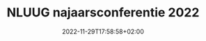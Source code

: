 ---
categories:
- conferenties
- evenementen
date: 2022-11-29T17:58:58+02:00
description: "De NLUUG najaarsconferentie werd gehouden op dinsdag 29 november 2022 in het Van der Valk Hotel Utrecht."
tags:
- conferenties
slug:
title: "NLUUG najaarsconferentie 2022"
layout: schedule-event
event_title: "NLUUG najaarsconferentie 2022"
event_start: 2022-11-29T08:30:00+02:00
event_end: 2022-11-29T18:00:00+02:00
event_timezone: Europe/Amsterdam
event_location: Van der Valk Hotel Utrecht
event_address:
  street_address: "Winthontlaan 4-6"
  postal_code: "3526 KV"
  city: "Utrecht"
  country_name: "The Netherlands"
event_members_only: true
event_schedule:
  title: Programma
  description: 
  columns: 4
  headers:
  - header:
    width: 10
  - header:
    text: Zaal 1
    center: true
    width: 30
  - header:
    text: Zaal 2
    center: true
    width: 30
  - header:
    text: Zaal 3
    center: true
    width: 30
  rows:
  - row:
    columns:
    - column:
      time: 08:30
    - column:
      textfield:
        text: Inschrijving, ontvangst, koffie
      size: 3
      center: true
  - row:
    columns:
    - column:
      time: 09:15
    - column:
      textfield:
        text: Openingswoord
      center: true
      size: 3
  - row:
    columns:
    - column:
      time: 09:30
    - column:
      talk:
        speaker: Lucinda Sterk
        title: Talk nerdy to me
        keynote: true
        link:
      center: true
      size: 3
  - row:
    columns:
    - column:
      time: 10:30
    - column:
      textfield:
        text: Koffiepauze
      center: true
      size: 3
  - row:
    columns:
    - column:
      time: 11:00
    - column:
      talk:
        speaker: Riccardo ten Cate en Glenn ten Cate
        title: Exploitation, automation, mitigation
        link:
    - column:
      talk:
        speaker: Mike Ciavarella
        title: This is just temporary
    - column:
      talk:
        speaker: Melchior Aelmans
        title: Exploring quantum Technology for Networking
  - row:
    columns:
    - column:
      time: 11:45
    - column:
      size: 3
  - row:
    columns:
    - column:
      time: 11:50
    - column:
      talk:
        speaker: Rob Hulsebos
        title: OT Cybersecurity Challenges
    - column:
      talk:
        speaker: Michiel Leenaars
        title: "NLnet and NGI Zero: working for the internet"
    - column:
      talk:
        speaker: Sake Blok
        title: "LOG4SHELL: Getting to know your adversary"
  - row:
    columns:
    - column:
      time: 12:35
    - column:
      textfield:
        text: Lunch
      center: true
      size: 3
  - row:
    columns:
    - column:
      time: 14:00
    - column:
      talk:
        speaker: Francisco Dominguez and Zawadi Done
        title: Automating incindent response should be the default
    - column:
      talk:
        speaker: Andreas Hülsing
        title: "An update on NIST's PQC standardization process"
    - column:
      talk:
        speaker: Kris Buytaert
        title: Help My Datacenter is On Fire
  - row:
    columns:
    - column:
      time: 14:45
    - column:
      size: 3
  - row:
    columns:
    - column:
      time: 14:50
    - column:
      talk:
        speaker: Jean-Paul Sablerolle
        title: Power to the Open Source
    - column:
      talk:
        speaker: Filip Chyla
        title: Cloud-Native Security with the OWASP Cloud-Native Application Security Top 10
    - column:
      talk:
        speaker: Toshaan Bharvani
        title: Why Open Technologies need to use Open Technologies
  - row:
    columns:
    - column:
      time: 15:35
    - column:
      textfield:
        text: Koffiepauze
      center: true
      size: 3
  - row:
    columns:
    - column:
      time: 16:00
    - column:
      talk:
        speaker: Marcel van der Velde
        title: Heuristic Park (why we can fake it until we make it)
    - column:
      talk:
        speaker: Ondřej Caletka
        title: Run your own networking lab with Vagrant and Ansible
        link:
    - column:
      talk:
        speaker: Joost van Dijk
        title: "From passwords to passkeys: What's new with FIDO"
  - row:
    columns:
    - column:
      time: 16:45
    - column:
      size: 3
  - row:
    columns:
    - column:
      time: 16:50
    - column:
      talk:
        speaker: "-"
        title: "-"
    - column:
      talk:
        speaker: Marcel Kornegoor
        title: "Course as Code: the future of AT Computing's training courses"
        link:
    - column:
      talk:
        speaker: Joyce Mellens
        title:Caer: An IoT Firewall for consumers
  - row:
    columns:
    - column:
      time: 17:55
    - column:
      textfield:
        text: Borrel, gesponsord door AT-Computing\nKeysigning party (download manual)
      center: true
      size: 3
---